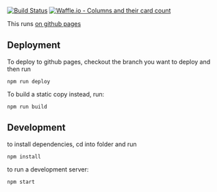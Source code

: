 [![Build Status](https://travis-ci.org/ServiceInnovationLab/FamilyServiceDirectorySearchinator.svg?branch=master)](https://travis-ci.org/ServiceInnovationLab/FamilyServiceDirectorySearchinator)
[![Waffle.io - Columns and their card count](https://badge.waffle.io/ServiceInnovationLab/FamilyServiceDirectorySearchinator.png?columns=all)](https://waffle.io/ServiceInnovationLab/FamilyServiceDirectorySearchinator?utm_source=badge)

This runs [on github pages](https://serviceinnovationlab.github.io/FamilyServiceDirectorySearchinator/)

## Deployment

To deploy to github pages, checkout the branch you want to deploy and then run
```
npm run deploy
```

To build a static copy instead, run:
```
npm run build
```

## Development


to install dependencies, cd into folder and run
```
npm install
```

to run a development server:
```
npm start
```

